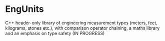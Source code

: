 # EngUnits
C++ header-only library of engineering measurement types (meters, feet, kilograms, stones etc.), with comparison operator chaining, a maths library and an emphasis on type safety (IN PROGRESS)
